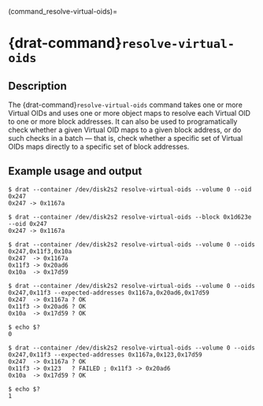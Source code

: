 (command_resolve-virtual-oids)=

# {drat-command}`resolve-virtual-oids`

## Description

The {drat-command}`resolve-virtual-oids` command takes one or more Virtual OIDs and
uses one or more object maps to resolve each Virtual OID to one or more block
addresses. It can also be used to programatically check whether a given Virtual
OID maps to a given block address, or do such checks in a batch — that is,
check whether a specific set of Virtual OIDs maps directly to a specific
set of block addresses.

## Example usage and output

```
$ drat --container /dev/disk2s2 resolve-virtual-oids --volume 0 --oid 0x247
0x247 -> 0x1167a

$ drat --container /dev/disk2s2 resolve-virtual-oids --block 0x1d623e --oid 0x247
0x247 -> 0x1167a

$ drat --container /dev/disk2s2 resolve-virtual-oids --volume 0 --oids 0x247,0x11f3,0x10a
0x247  -> 0x1167a
0x11f3 -> 0x20ad6
0x10a  -> 0x17d59
```

```
$ drat --container /dev/disk2s2 resolve-virtual-oids --volume 0 --oids 0x247,0x11f3 --expected-addresses 0x1167a,0x20ad6,0x17d59
0x247  -> 0x1167a ? OK
0x11f3 -> 0x20ad6 ? OK
0x10a  -> 0x17d59 ? OK

$ echo $?
0
```

```
$ drat --container /dev/disk2s2 resolve-virtual-oids --volume 0 --oids 0x247,0x11f3 --expected-addresses 0x1167a,0x123,0x17d59
0x247  -> 0x1167a ? OK
0x11f3 -> 0x123   ? FAILED ; 0x11f3 -> 0x20ad6
0x10a  -> 0x17d59 ? OK

$ echo $?
1
```